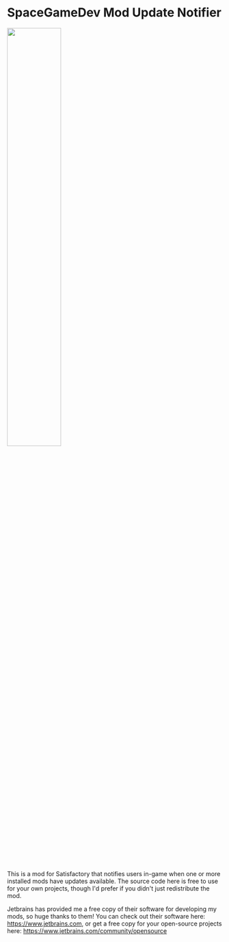 # SpaceGameDev Mod Update Notifier
<img src="https://github.com/SpaceGameDev568/ModUpdateNotifier/assets/95051062/619ba8cb-47be-4bae-8de7-580a5d0a1a8c" width="50%">

This is a mod for Satisfactory that notifies users in-game when one or more installed mods have updates available. The source code here is free to use for your own projects, though I'd prefer if you didn't just redistribute the mod.

Jetbrains has provided me a free copy of their software for developing my mods, so huge thanks to them! You can check out their software here: https://www.jetbrains.com, or get a free copy for your open-source projects here: https://www.jetbrains.com/community/opensource
